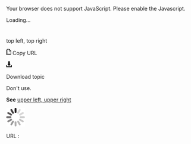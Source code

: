 Your browser does not support JavaScript. Please enable the Javascript.

Loading...

# 

top left, top right

![Copy URL](media/top-left-top-right/Copy.png)
Copy URL

![Download](media/top-left-top-right/Download.png)

Download topic

Don't use.

**See** [upper left, upper right](https://worldready.cloudapp.net/Styleguide/Read?id=2700&topicid=36349)

![In progress](media/top-left-top-right/activity-large.gif)

URL :

